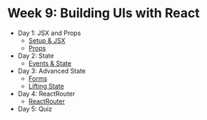 # Week 9: Building UIs with React

- Day 1: JSX and Props
    - [Setup & JSX](https://github.com/develop-me/week-09--react/blob/master/scripts/01/01.md)
    - [Props](https://github.com/develop-me/week-09--react/blob/master/scripts/01/02.md)
- Day 2: State
    - [Events & State](https://github.com/develop-me/week-09--react/blob/master/scripts/02/01.md)
- Day 3: Advanced State
    - [Forms](https://github.com/develop-me/week-09--react/blob/master/scripts/03/01.md)
    - [Lifting State](https://github.com/develop-me/week-09--react/blob/master/scripts/03/02.md)
- Day 4: ReactRouter
    - [ReactRouter](https://github.com/develop-me/week-09--react/blob/master/scripts/04/01.md)
- Day 5: Quiz
